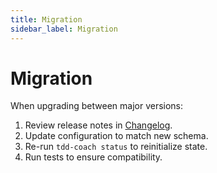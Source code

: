 ```yaml
---
title: Migration
sidebar_label: Migration
---
```


# Migration

When upgrading between major versions:
1. Review release notes in [Changelog](./changelog.md).
2. Update configuration to match new schema.
3. Re-run `tdd-coach status` to reinitialize state.
4. Run tests to ensure compatibility.
